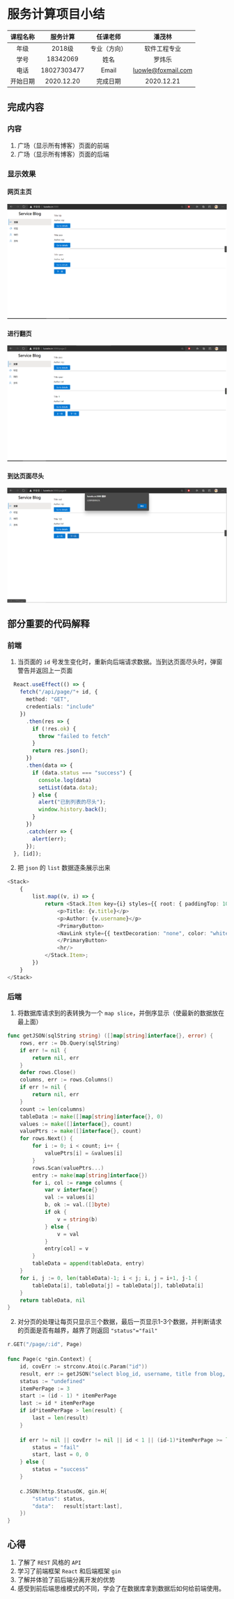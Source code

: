 # 服务计算项目小结

| 课程名称 | 服务计算 |   任课老师   |       潘茂林       |
| :------: | :----------: | :----------: | :----------------: |
|   年级   |    2018级    | 专业（方向） |    软件工程专业    |
|   学号   |   18342069   |     姓名     |       罗炜乐       |
|   电话   | 18027303477  |    Email     | luowle@foxmail.com |
| 开始日期 |  2020.12.20  |   完成日期   |     2020.12.21     |


## 完成内容
### 内容
1. 广场（显示所有博客）页面的前端
2. 广场（显示所有博客）页面的后端

### 显示效果
#### 网页主页
![](./image/Ground.png)
#### 进行翻页
![](./image/Ground_page2.png)
#### 到达页面尽头
![](./image/Ground_alert.png)

## 部分重要的代码解释
### 前端
1. 当页面的 `id` 号发生变化时，重新向后端请求数据。当到达页面尽头时，弹窗警告并返回上一页面
```typescript
  React.useEffect(() => {
    fetch("/api/page/"+ id, {
      method: "GET",
      credentials: "include"
    })
      .then(res => {
        if (!res.ok) {
          throw "failed to fetch"
        } 
        return res.json();
      })
      .then(data => {
        if (data.status === "success") {
          console.log(data)
          setList(data.data);
        } else {
          alert("已到列表的尽头");
          window.history.back();
        }
      })
      .catch(err => {
        alert(err);
      });
  }, [id]);
```
2. 把 `json` 的 `list` 数据逐条展示出来
```typescript
<Stack>
    { 
        list.map((v, i) => {
            return <Stack.Item key={i} styles={{ root: { paddingTop: 10 } }}>
                <p>Title: {v.title}</p>
                <p>Author: {v.username}</p>
                <PrimaryButton>
                <NavLink style={{ textDecoration: "none", color: "white" }} to={`/details/${v.blog_id}`}>Go to details</NavLink>
                </PrimaryButton>
                <hr/>
            </Stack.Item>;
        })
    }
</Stack>
```
### 后端
1. 将数据库请求到的表转换为一个 `map slice`，并倒序显示（使最新的数据放在最上面）
```go
func getJSON(sqlString string) ([]map[string]interface{}, error) {
	rows, err := Db.Query(sqlString)
	if err != nil {
		return nil, err
	}
	defer rows.Close()
	columns, err := rows.Columns()
	if err != nil {
		return nil, err
	}
	count := len(columns)
	tableData := make([]map[string]interface{}, 0)
	values := make([]interface{}, count)
	valuePtrs := make([]interface{}, count)
	for rows.Next() {
		for i := 0; i < count; i++ {
			valuePtrs[i] = &values[i]
		}
		rows.Scan(valuePtrs...)
		entry := make(map[string]interface{})
		for i, col := range columns {
			var v interface{}
			val := values[i]
			b, ok := val.([]byte)
			if ok {
				v = string(b)
			} else {
				v = val
			}
			entry[col] = v
		}
		tableData = append(tableData, entry)
	}
	for i, j := 0, len(tableData)-1; i < j; i, j = i+1, j-1 {
		tableData[i], tableData[j] = tableData[j], tableData[i]
	}
	return tableData, nil
}
```
2. 对分页的处理让每页只显示三个数据，最后一页显示1-3个数据，并判断请求的页面是否有越界，越界了则返回 `"status"="fail"`
```go
r.GET("/page/:id", Page)

func Page(c *gin.Context) {
	id, covErr := strconv.Atoi(c.Param("id"))
	result, err := getJSON("select blog_id, username, title from blog, user where blog.author_id=user.user_id;")
	status := "undefined"
	itemPerPage := 3
	start := (id - 1) * itemPerPage
	last := id * itemPerPage
	if id*itemPerPage > len(result) {
		last = len(result)
	}

	if err != nil || covErr != nil || id < 1 || (id-1)*itemPerPage >= len(result) {
		status = "fail"
		start, last = 0, 0
	} else {
		status = "success"
	}

	c.JSON(http.StatusOK, gin.H{
		"status": status,
		"data":   result[start:last],
	})
}
```

## 心得
1. 了解了 `REST` 风格的 `API`
2. 学习了前端框架 `React` 和后端框架 `gin`
3. 了解并体验了前后端分离开发的优势
4. 感受到前后端思维模式的不同，学会了在数据库拿到数据后如何给前端使用。